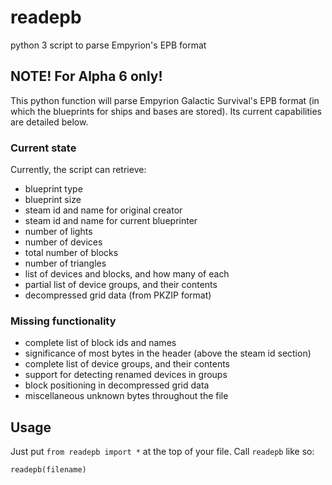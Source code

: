 # readepb

python 3 script to parse Empyrion's EPB format

## NOTE! For Alpha 6 only!

This python function will parse Empyrion Galactic Survival's EPB format (in which the blueprints for ships and bases are stored). Its current capabilities are detailed below.

### Current state

Currently, the script can retrieve:

* blueprint type
* blueprint size
* steam id and name for original creator
* steam id and name for current blueprinter
* number of lights
* number of devices
* total number of blocks
* number of triangles
* list of devices and blocks, and how many of each
* partial list of device groups, and their contents
* decompressed grid data (from PKZIP format)

### Missing functionality

* complete list of block ids and names
* significance of most bytes in the header (above the steam id section)
* complete list of device groups, and their contents
* support for detecting renamed devices in groups
* block positioning in decompressed grid data
* miscellaneous unknown bytes throughout the file

## Usage

Just put `from readepb import *` at the top of your file. Call `readepb` like so:

`readepb(filename)`
